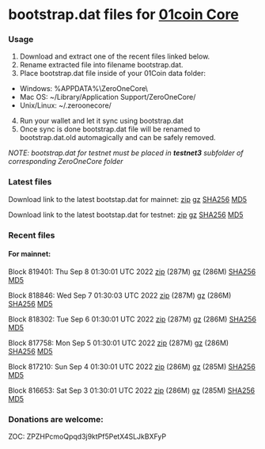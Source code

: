 # bootstrap.dat files for [01coin Core](https://01coin.io)

### Usage

1. Download and extract one of the recent files linked below.
2. Rename extracted file into filename bootstrap.dat.
3. Place bootstrap.dat file inside of your 01Coin data folder:
 - Windows: %APPDATA%\ZeroOneCore\
 - Mac OS: ~/Library/Application Support/ZeroOneCore/
 - Unix/Linux: ~/.zeroonecore/
4. Run your wallet and let it sync using bootstrap.dat
5. Once sync is done bootstrap.dat file will be renamed to bootstrap.dat.old automagically and can be safely removed.

_NOTE: bootstrap.dat for testnet must be placed in **testnet3** subfolder of corresponding ZeroOneCore folder_

### Latest files
Download link to the latest bootstap.dat for mainnet: [zip](https://files.01coin.io/mainnet/bootstrap.dat.zip) [gz](https://files.01coin.io/mainnet/bootstrap.dat.tar.gz) [SHA256](https://files.01coin.io/mainnet/sha256.txt) [MD5](https://files.01coin.io/mainnet/md5.txt)

Download link to the latest bootstap.dat for testnet: [zip](https://files.01coin.io/testnet/bootstrap.dat.zip) [gz](https://files.01coin.io/testnet/bootstrap.dat.tar.gz) [SHA256](https://files.01coin.io/testnet/sha256.txt) [MD5](https://files.01coin.io/testnet/md5.txt)

### Recent files

#### For mainnet:

Block 819401: Thu Sep  8 01:30:01 UTC 2022 [zip](https://files.01coin.io/mainnet/2022-09-08/bootstrap.dat.zip) (287M) [gz](https://files.01coin.io/mainnet/2022-09-08/bootstrap.dat.tar.gz) (286M) [SHA256](https://files.01coin.io/mainnet/2022-09-08/sha256.txt) [MD5](https://files.01coin.io/mainnet/2022-09-08/md5.txt)

Block 818846: Wed Sep  7 01:30:03 UTC 2022 [zip](https://files.01coin.io/mainnet/2022-09-07/bootstrap.dat.zip) (287M) [gz](https://files.01coin.io/mainnet/2022-09-07/bootstrap.dat.tar.gz) (286M) [SHA256](https://files.01coin.io/mainnet/2022-09-07/sha256.txt) [MD5](https://files.01coin.io/mainnet/2022-09-07/md5.txt)

Block 818302: Tue Sep  6 01:30:01 UTC 2022 [zip](https://files.01coin.io/mainnet/2022-09-06/bootstrap.dat.zip) (287M) [gz](https://files.01coin.io/mainnet/2022-09-06/bootstrap.dat.tar.gz) (286M) [SHA256](https://files.01coin.io/mainnet/2022-09-06/sha256.txt) [MD5](https://files.01coin.io/mainnet/2022-09-06/md5.txt)

Block 817758: Mon Sep  5 01:30:01 UTC 2022 [zip](https://files.01coin.io/mainnet/2022-09-05/bootstrap.dat.zip) (287M) [gz](https://files.01coin.io/mainnet/2022-09-05/bootstrap.dat.tar.gz) (286M) [SHA256](https://files.01coin.io/mainnet/2022-09-05/sha256.txt) [MD5](https://files.01coin.io/mainnet/2022-09-05/md5.txt)

Block 817210: Sun Sep  4 01:30:01 UTC 2022 [zip](https://files.01coin.io/mainnet/2022-09-04/bootstrap.dat.zip) (286M) [gz](https://files.01coin.io/mainnet/2022-09-04/bootstrap.dat.tar.gz) (285M) [SHA256](https://files.01coin.io/mainnet/2022-09-04/sha256.txt) [MD5](https://files.01coin.io/mainnet/2022-09-04/md5.txt)

Block 816653: Sat Sep  3 01:30:01 UTC 2022 [zip](https://files.01coin.io/mainnet/2022-09-03/bootstrap.dat.zip) (286M) [gz](https://files.01coin.io/mainnet/2022-09-03/bootstrap.dat.tar.gz) (285M) [SHA256](https://files.01coin.io/mainnet/2022-09-03/sha256.txt) [MD5](https://files.01coin.io/mainnet/2022-09-03/md5.txt)


### Donations are welcome:

ZOC: ZPZHPcmoQpqd3j9ktPf5PetX4SLJkBXFyP

